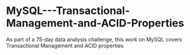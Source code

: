 # MySQL---Transactional-Management-and-ACID-Properties
As part of a 75-day data analysis challenge, this work on MySQL covers Transactional Management and ACID properties
